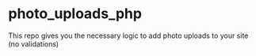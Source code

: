# photo_uploads_php
This repo gives you the necessary logic to add photo uploads to your site (no validations)
